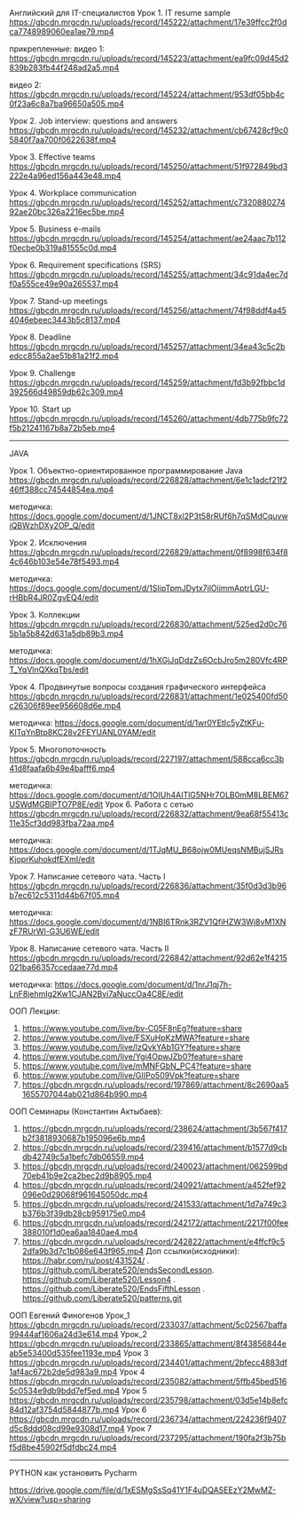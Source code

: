 Английский для IT-специалистов
Урок 1. IT resume sample
https://gbcdn.mrgcdn.ru/uploads/record/145222/attachment/17e39ffcc2f0dca7748989060ea1ae79.mp4

прикрепленные:
видео 1: https://gbcdn.mrgcdn.ru/uploads/record/145223/attachment/ea9fc09d45d2839b283fb44f248ad2a5.mp4

видео 2: https://gbcdn.mrgcdn.ru/uploads/record/145224/attachment/953df05bb4c0f23a6c8a7ba96650a505.mp4


Урок 2. Job interview: questions and answers
https://gbcdn.mrgcdn.ru/uploads/record/145232/attachment/cb67428cf9c05840f7aa700f0622638f.mp4

Урок 3. Effective teams
https://gbcdn.mrgcdn.ru/uploads/record/145250/attachment/51f972849bd3222e4a96ed156a443e48.mp4

Урок 4. Workplace communication
https://gbcdn.mrgcdn.ru/uploads/record/145252/attachment/c732088027492ae20bc326a2216ec5be.mp4

Урок 5. Business e-mails
https://gbcdn.mrgcdn.ru/uploads/record/145254/attachment/ae24aac7b112f0ecbe0b319a81555c0d.mp4

Урок 6. Requirement specifications (SRS)
https://gbcdn.mrgcdn.ru/uploads/record/145255/attachment/34c91da4ec7df0a555ce49e90a265537.mp4

Урок 7. Stand-up meetings
https://gbcdn.mrgcdn.ru/uploads/record/145256/attachment/74f98ddf4a454046ebeec3443b5c8137.mp4

Урок 8. Deadline
https://gbcdn.mrgcdn.ru/uploads/record/145257/attachment/34ea43c5c2bedcc855a2ae51b81a21f2.mp4

Урок 9. Challenge
https://gbcdn.mrgcdn.ru/uploads/record/145259/attachment/fd3b92fbbc1d392566d49859db62c309.mp4

Урок 10. Start up
https://gbcdn.mrgcdn.ru/uploads/record/145260/attachment/4db775b9fc72f5b21241167b8a72b5eb.mp4

__________________________________________________________________
JAVA 



Урок 1. Объектно-ориентированное программирование Java
https://gbcdn.mrgcdn.ru/uploads/record/226828/attachment/6e1c1adcf21f246ff388cc74544854ea.mp4

методичка: https://docs.google.com/document/d/1JNCT8xl2P3t58rRUf6h7qSMdCquvwiQBWzhDXy2OP_Q/edit

Урок 2. Исключения
https://gbcdn.mrgcdn.ru/uploads/record/226829/attachment/0f8998f634f84c646b103e54e78f5493.mp4

методичка: https://docs.google.com/document/d/1SIipTpmJDytx7jlOiimmAptrLGU-rHBbR4JR0ZgvEQ4/edit

Урок 3. Коллекции
https://gbcdn.mrgcdn.ru/uploads/record/226830/attachment/525ed2d0c765b1a5b842d631a5db89b3.mp4

методичка: https://docs.google.com/document/d/1hXGjJqDdzZs6OcbJro5m280Vfc4RPT_YqVlnQXkqTbs/edit

Урок 4. Продвинутые вопросы создания графического интерфейса
https://gbcdn.mrgcdn.ru/uploads/record/226831/attachment/1e025400fd50c26306f89ee956608d6e.mp4

методичка: https://docs.google.com/document/d/1wr0YEtIc5yZtKFu-KITqYnBtp8KC28v2FEYUANL0YAM/edit

Урок 5. Многопоточность
https://gbcdn.mrgcdn.ru/uploads/record/227197/attachment/588cca6cc3b41d8faafa6b49e4bafff6.mp4

методичка: https://docs.google.com/document/d/1OIUh4AITlG5NHr7OLB0mM8LBEM67USWdMGBIPTO7P8E/edit
Урок 6. Работа с сетью
https://gbcdn.mrgcdn.ru/uploads/record/226832/attachment/9ea68f55413c11e35cf3dd983fba72aa.mp4

методичка: https://docs.google.com/document/d/1TJqMU_B68ojw0MUeqsNMBujSJRsKjoprKuhokdfEXmI/edit

Урок 7. Написание сетевого чата. Часть I
https://gbcdn.mrgcdn.ru/uploads/record/226836/attachment/35f0d3d3b96b7ec612c5311d44b67f05.mp4

методичка: https://docs.google.com/document/d/1NBI6TRnk3RZV1QfiHZW3Wj8vM1XNzF7RUrWl-G3U6WE/edit

Урок 8. Написание сетевого чата. Часть II
https://gbcdn.mrgcdn.ru/uploads/record/226842/attachment/92d62e1f4215021ba66357ccedaae77d.mp4

методичка: https://docs.google.com/document/d/1nrJ1qj7h-LnF8jehmIg2Kw1CJAN2Bvi7aNuccOa4C8E/edit

ООП Лекции:
1. https://www.youtube.com/live/bv-C05F8nEg?feature=share
2. https://www.youtube.com/live/FSXuHpKzMWA?feature=share
3. https://www.youtube.com/live/lzQvkYAb1GY?feature=share
4. https://www.youtube.com/live/Ygi4OpwJZb0?feature=share
5. https://www.youtube.com/live/mMNFGbN_PC4?feature=share
6. https://www.youtube.com/live/GIIPo509Vpk?feature=share
7. https://gbcdn.mrgcdn.ru/uploads/record/197869/attachment/8c2690aa51655707044ab021d864b990.mp4

ООП Семинары (Константин Актыбаев):
1. https://gbcdn.mrgcdn.ru/uploads/record/238624/attachment/3b567f417b2f3818930687b195096e6b.mp4
2. https://gbcdn.mrgcdn.ru/uploads/record/239416/attachment/b1577d9cbdb42749c5a1befc7db06559.mp4
3. https://gbcdn.mrgcdn.ru/uploads/record/240023/attachment/062599bd70eb41b9e2ca2bec2d9b8905.mp4
4. https://gbcdn.mrgcdn.ru/uploads/record/240921/attachment/a452fef92096e0d29068f961645050dc.mp4
5. https://gbcdn.mrgcdn.ru/uploads/record/241533/attachment/1d7a749c3b376b3f39db28cb959175e0.mp4
6. https://gbcdn.mrgcdn.ru/uploads/record/242172/attachment/2217f00fee388010f1d0ea6aa1840ae4.mp4
7. https://gbcdn.mrgcdn.ru/uploads/record/242822/attachment/e4ffcf9c52dfa9b3d7c1b086e643f965.mp4
Доп ссылки(исходники): https://habr.com/ru/post/431524/ . https://github.com/Liberate520/endsSecondLesson. https://github.com/Liberate520/Lesson4 . https://github.com/Liberate520/EndsFifthLesson . https://github.com/Liberate520/patterns.git




ООП Евгений Финогенов
Урок_1 https://gbcdn.mrgcdn.ru/uploads/record/233037/attachment/5c02567baffa99444af1606a24d3e614.mp4
Урок_2 https://gbcdn.mrgcdn.ru/uploads/record/233865/attachment/8f43856844eab5e53400d535fee1193e.mp4
Урок 3 https://gbcdn.mrgcdn.ru/uploads/record/234401/attachment/2bfecc4883df1af4ac672b2de5d983a9.mp4
Урок 4 https://gbcdn.mrgcdn.ru/uploads/record/235082/attachment/5ffb45bed5165c0534e9db9bdd7ef5ed.mp4
Урок 5 https://gbcdn.mrgcdn.ru/uploads/record/235798/attachment/03d5e14b8efc84d12af3754d5844877b.mp4
Урок 6 https://gbcdn.mrgcdn.ru/uploads/record/236734/attachment/224236f9407d5c8ddd08cd99e9308d17.mp4
Урок 7 https://gbcdn.mrgcdn.ru/uploads/record/237295/attachment/190fa2f3b75bf5d8be45902f5dfdbc24.mp4


____________________________________
PYTHON
как установить Pycharm

https://drive.google.com/file/d/1xESMgSsSq41Y1F4uDQASEEzY2MwMZ-wX/view?usp=sharing

